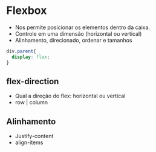 # Flexbox

* Nos permite posicionar os elementos dentro da caixa.
* Controle em uma dimensão (horizontal ou vertical)
* Alinhamento, direcionado, ordenar e tamanhos

```css
div.parent{
  display: flex;
}
````

## flex-direction

* Qual a direção do flex: horizontal ou vertical
* row | column

## Alinhamento

* Justify-content
* align-items


